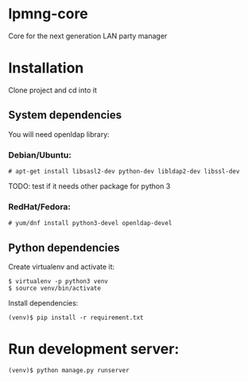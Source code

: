 # lpmng-core
Core for the next generation LAN party manager

# Installation

Clone project and cd into it

## System dependencies
You will need openldap library:

### Debian/Ubuntu:

```
# apt-get install libsasl2-dev python-dev libldap2-dev libssl-dev
```
TODO: test if it needs other package for python 3

### RedHat/Fedora:
```
# yum/dnf install python3-devel openldap-devel
```

## Python dependencies

Create virtualenv and activate it:
```
$ virtualenv -p python3 venv
$ source venv/bin/activate
```

Install dependencies:
```
(venv)$ pip install -r requirement.txt
```

# Run development server:
```
(venv)$ python manage.py runserver
```
